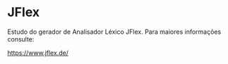 # JFlex
Estudo do gerador de Analisador Léxico JFlex. Para maiores informações consulte:

https://www.jflex.de/
